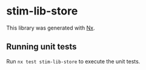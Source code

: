 # stim-lib-store

This library was generated with [Nx](https://nx.dev).

## Running unit tests

Run `nx test stim-lib-store` to execute the unit tests.
